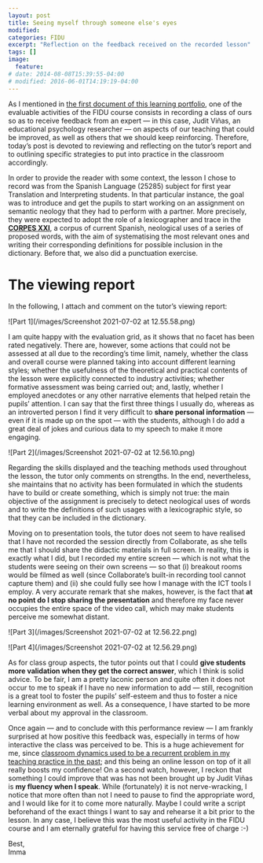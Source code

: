 ```yaml
---
layout: post
title: Seeing myself through someone else's eyes
modified:
categories: FIDU
excerpt: "Reflection on the feedback received on the recorded lesson"
tags: []
image:
  feature:
# date: 2014-08-08T15:39:55-04:00
# modified: 2016-06-01T14:19:19-04:00
---
```


As I mentioned in <a href="https://immalopez.github.io/fidu/teaching-career-and-philosophy/" target="_blank">the first document of this learning portfolio</a>, one of the evaluable activities of the FIDU course consists in recording a class of ours so as to receive feedback from an expert — in this case, Judit Viñas, an educational psychology researcher — on aspects of our teaching that could be improved, as well as others that we should keep reinforcing. Therefore, today’s post is devoted to reviewing and reflecting on the tutor’s report and to outlining specific strategies to put into practice in the classroom accordingly.

In order to provide the reader with some context, the lesson I chose to record was from the Spanish Language (25285) subject for first year Translation and Interpreting students. In that particular instance, the goal was to introduce and get the pupils to start working on an assignment on semantic neology that they had to perform with a partner. More precisely, they were expected to adopt the role of a lexicographer and trace in the <a href="https://www.rae.es/banco-de-datos/corpes-xxi" target="_blank">**CORPES XXI**</a>, a corpus of current Spanish, neological uses of a series of proposed words, with the aim of systematising the most relevant ones and writing their corresponding definitions for possible inclusion in the dictionary. Before that, we also did a punctuation exercise.

# The viewing report

In the following, I attach and comment on the tutor’s viewing report: 

![Part 1](/images/Screenshot 2021-07-02 at 12.55.58.png)

I am quite happy with the evaluation grid, as it shows that no facet has been rated negatively. There are, however, some actions that could not be assessed at all due to the recording’s time limit, namely, whether the class and overall course were planned taking into account different learning styles; whether the usefulness of the theoretical and practical contents of the lesson were explicitly connected to industry activities; whether formative assessment was being carried out; and, lastly, whether I employed anecdotes or any other narrative elements that helped retain the pupils’ attention. I can say that the first three things I usually do, whereas as an introverted person I find it very difficult to **share personal information** — even if it is made up on the spot — with the students, although I do add a great deal of jokes and curious data to my speech to make it more engaging.

![Part 2](/images/Screenshot 2021-07-02 at 12.56.10.png)

Regarding the skills displayed and the teaching methods used throughout the lesson, the tutor only comments on strengths. In the end, nevertheless, she maintains that no activity has been formulated in which the students have to build or create something, which is simply not true: the main objective of the assignment is precisely to detect neological uses of words and to write the definitions of such usages with a lexicographic style, so that they can be included in the dictionary.

Moving on to presentation tools, the tutor does not seem to have realised that I have not recorded the session directly from Collaborate, as she tells me that I should share the didactic materials in full screen. In reality, this is exactly what I did, but I recorded my entire screen —  which is not what the students were seeing on their own screens — so that (i) breakout rooms would be filmed as well (since Collaborate’s built-in recording tool cannot capture them) and (ii) she could fully see how I manage with the ICT tools I employ. A very accurate remark that she makes, however, is the fact that **at no point do I stop sharing the presentation** and therefore my face never occupies the entire space of the video call, which may make students perceive me somewhat distant.

![Part 3](/images/Screenshot 2021-07-02 at 12.56.22.png)

![Part 4](/images/Screenshot 2021-07-02 at 12.56.29.png)

As for class group aspects, the tutor points out that I could **give students more validation when they get the correct answer**, which I think is solid advice. To be fair, I am a pretty laconic person and quite often it does not occur to me to speak if I have no new information to add — still, recognition is a great tool to foster the pupils’ self-esteem and thus to foster a nice learning environment as well. As a consequence, I have started to be more verbal about my approval in the classroom.

Once again — and to conclude with this performance review — I am frankly surprised at how positive this feedback was, especially in terms of how interactive the class was perceived to be. This is a huge achievement for me, since <a href="https://immalopez.github.io/blog/cierre-practicas/" target="_blank">classroom dynamics used to be a recurrent problem in my teaching practice in the past</a>; and this being an online lesson on top of it all really boosts my confidence! On a second watch, however, I reckon that something I could improve that was has not been brought up by Judit Viñas is **my fluency when I speak**. While (fortunately) it is not nerve-wracking, I notice that more often than not I need to pause to find the appropriate word, and I would like for it to come more naturally. Maybe I could write a script beforehand of the exact things I want to say and rehearse it a bit prior to the lesson. In any case, I believe this was the most useful activity in the FIDU course and I am eternally grateful for having this service free of charge :-)

Best,<br />
Imma
